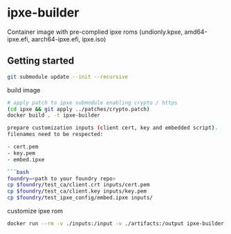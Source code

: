 # ipxe-builder

Container image with pre-complied ipxe roms (undionly.kpxe, amd64-ipxe.efi, aarch64-ipxe.efi, ipxe.iso)

## Getting started

```bash
git submodule update --init --recursive
```

build image

```bash
# apply patch to ipxe submodule enabling crypto / https
(cd ipxe && git apply ../patches/crypto.patch)
docker build . -t ipxe-builder

prepare customization inputs (client cert, key and embedded script).
filenames need to be respected:

- cert.pem
- key.pem
- embed.ipxe

```bash
foundry=<path to your foundry repo>
cp $foundry/test_ca/client.crt inputs/cert.pem
cp $foundry/test_ca/client.key inputs/key.pem
cp $foundry/test_ipxe_config/embed.ipxe inputs/
```

customize ipxe rom

```bash
docker run --rm -v ./inputs:/input -v ./artifacts:/output ipxe-builder
```

